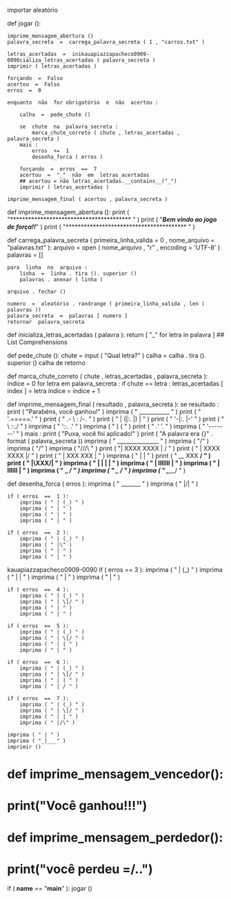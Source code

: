 importar  aleatório

def  jogar ():

    imprime_mensagem_abertura ()
    palavra_secreta  =  carrega_palavra_secreta ( 1 , "carros.txt" )

    letras_acertadas  =  inikauapiazzapacheco0909-0090cializa_letras_acertadas ( palavra_secreta )
    imprimir ( letras_acertadas )

    forçando  =  Falso
    acertou  =  Falso
    erros  =  0

    enquanto  não  for obrigatório  e  não  acertou :

        calha  =  pede_chute ()

        se  chute  na  palavra_secreta :
            marca_chute_correto ( chute , letras_acertadas , palavra_secreta )
        mais :
            erros  +=  1
            desenha_forca ( erros )

        forçando  =  erros  ==  7
        acertou  =  "_"  não  em  letras_acertadas
        ## acertou = não letras_acertadas.__contains__("_")
        imprimir ( letras_acertadas )

    imprime_mensagem_final ( acertou , palavra_secreta )





def  imprime_mensagem_abertura ():
    print ( "**************************************** " )
    print ( "*******Bem vindo ao jogo de força!!*******" )
    print ( "**************************************** " )


def  carrega_palavra_secreta ( primeira_linha_valida = 0 , nome_arquivo = "palavras.txt" ):
    arquivo  =  open ( nome_arquivo , "r" , encoding = 'UTF-8' )
    palavras  = []

    para  linha  no  arquivo :
        linha  =  linha . tira (). superior ()
        palavras . anexar ( linha )

    arquivo . fechar ()

    numero  =  aleatório . randrange ( primeira_linha_valida , len ( palavras ))
    palavra_secreta  =  palavras [ numero ]
    retornar  palavra_secreta


def  inicializa_letras_acertadas ( palavra ):
    return [ "_"  for  letra  in  palavra ] ## List Comprehensions


def  pede_chute ():
    chute  =  input ( "Qual letra?" )
    calha  =  calha . tira (). superior ()
     calha de retorno


def  marca_chute_correto ( chute , letras_acertadas , palavra_secreta ):
    índice  =  0
    for  letra  em  palavra_secreta :
        if  chute  ==  letra :
            letras_acertadas [ index ] =  letra
        índice  =  índice  +  1


def  imprime_mensagem_final ( resultado , palavra_secreta ):
    se  resultado :
        print ( "Parabéns, você ganhou!" )
        imprima ( " ___________ " )
        print ( " '._==_==_=_.' " )
        print ( " .- \\ : /-. " )
        print ( " | (|:. |) | " )
        print ( " '-|:. |-' " )
        print ( "         \\ ::./ " )
        imprima ( " '::. .' " )
        imprima ( " ) ( " )
        print ( " _.' '._ " )
        imprima ( " '-------' " )
    mais :
        print ( "Puxa, você foi aplicado!" )
        print ( "A palavra era {}" . format ( palavra_secreta ))
        imprima ( " _______________ " )
        imprima ( "/\" )
        imprima ( "/\" )
        imprima ( "//\/\ " )
        print ( "\| XXXX XXXX | / " )
        print ( " | XXXX XXXX |/ " )
        print ( " | XXX XXX | " )
        imprima ( " | | " )
        print ( " \__ XXX __/ " )
        print ( " |\XXX/| " )
        imprima ( " | | | | " )
        imprima ( " | IIIIIII | " )
        imprima ( " | IIIIII | " )
        imprima ( " \_ _/ " )
        imprima ( " \_ _/ " )
        imprima ( " \_______/ " )


def  desenha_forca ( erros ):
    imprima ( " _______ " )
    imprima ( " |/| " )

    if ( erros  ==  1 ):
        imprima ( " | (_) " )
        imprima ( " | " )
        imprima ( " | " )
        imprima ( " | " )

    if ( erros  ==  2 ):
        imprima ( " | (_) " )
        imprima ( " |\" )
        imprima ( " | " )
        imprima ( " | " )
kauapiazzapacheco0909-0090
    if ( erros  ==  3 ):
        imprima ( " | (_) " )
        imprima ( " | \| " )
        imprima ( " | " )
        imprima ( " | " )

    if ( erros  ==  4 ):
        imprima ( " | (_) " )
        imprima ( " | \|/ " )
        imprima ( " | " )
        imprima ( " | " )

    if ( erros  ==  5 ):
        imprima ( " | (_) " )
        imprima ( " | \|/ " )
        imprima ( " | | " )
        imprima ( " | " )

    if ( erros  ==  6 ):
        imprima ( " | (_) " )
        imprima ( " | \|/ " )
        imprima ( " | | " )
        imprima ( " | / " )

    if ( erros  ==  7 ):
        imprima ( " | (_) " )
        imprima ( " | \|/ " )
        imprima ( " | | " )
        imprima ( " |/\" )

    imprima ( " | " )
    imprima ( "_|___" )
    imprimir ()

# def imprime_mensagem_vencedor():
# print("Você ganhou!!!")
#
#
# def imprime_mensagem_perdedor():
# print("você perdeu =/..")










if ( __name__  ==  "__main__" ):
    jogar ()
